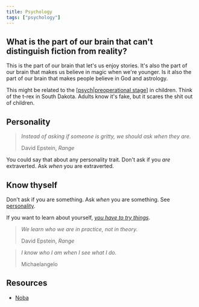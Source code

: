 ```yaml
---
title: Psychology
tags: ["psychology"]
---
```


## What is the part of our brain that can't distinguish fiction from reality?

This is the part of our brain that let's us enjoy stories. It's also the part of our brain that makes us believe in magic when we're younger. Is it also the part of our brain that makes people believe in God and astrology.

This might be related to the [[psych|preoperational stage]] in children. Think of the t-rex in South Dakota. Adults know it's fake, but it scares the shit out of children.

## Personality

> *Instead of asking *if* someone is gritty, we should ask *when* they are.*
>
> David Epstein, *Range*

You could say that about any personality trait. Don't ask if you *are* extraverted. Ask *when* you are extraverted.

## Know thyself

Don't ask if you are something. Ask *when* you are something. See [personality](#personality).

If you want to learn about yourself, [*you have to try things*](https://samfeldstein.xyz/blog/get-out-of-the-water/).

> *We learn who we are in practice, not in theory.*
>
> David Epstein, *Range*

> *I know who I am when I see what I do.*
>
> Michaelangelo

## Resources

- [Noba](https://nobaproject.com)

[//begin]: # "Autogenerated link references for markdown compatibility"
[psych|preoperational stage]: private/readwise/Books/psych "Psych"
[//end]: # "Autogenerated link references"